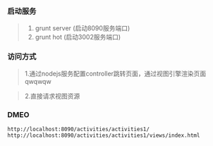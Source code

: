#

### 启动服务
>1. grunt server (启动8090服务端口)
>2. grunt hot    (启动3002服务端口)

### 访问方式
>1.通过nodejs服务配置controller跳转页面，通过视图引擎渲染页面qwqwqw

>2.直接请求视图资源

### DMEO
```
http://localhost:8090/activities/activities1/
http://localhost:8090/activities/activities1/views/index.html
```
